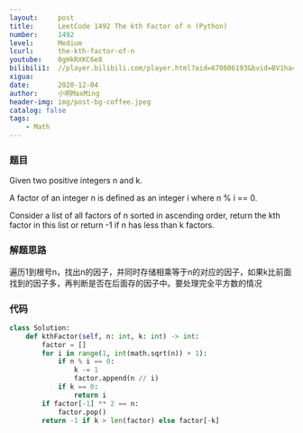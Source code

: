 ```yaml
---
layout:     post
title:      LeetCode 1492 The kth Factor of n (Python)
number:     1492
level:      Medium
lcurl:      the-kth-factor-of-n
youtube:    0gHkRXKC6e8
bilibili1:  //player.bilibili.com/player.html?aid=670606193&bvid=BV1ha4y1H7vz&cid=262761232&page=1
xigua:      
date:       2020-12-04
author:     小明MaxMing
header-img: img/post-bg-coffee.jpeg
catalog: false
tags:
    - Math
---
```


### 题目

Given two positive integers n and k.

A factor of an integer n is defined as an integer i where n % i == 0.

Consider a list of all factors of n sorted in ascending order, return the kth factor in this list or return -1 if n has less than k factors.

### 解题思路

遍历1到根号n，找出n的因子，并同时存储相乘等于n的对应的因子，如果k比前面找到的因子多，再判断是否在后面存的因子中。要处理完全平方数的情况

### 代码
```python
class Solution:
    def kthFactor(self, n: int, k: int) -> int:
        factor = []
        for i in range(1, int(math.sqrt(n)) + 1):
            if n % i == 0:
                k -= 1
                factor.append(n // i)
            if k == 0:
                return i
        if factor[-1] ** 2 == n:
            factor.pop()
        return -1 if k > len(factor) else factor[-k]
```
